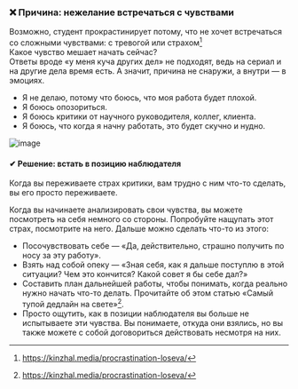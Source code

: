 ### ❌ Причина: нежелание встречаться с чувствами
Возможно, студент прокрастинирует потому, что не хочет встречаться со сложными чувствами: с тревогой или страхом[^1]
<br>
Какое чувство мешает начать сейчас?
<br>
Ответы вроде «у меня куча других дел» не подходят, ведь на сериал и на другие дела время есть. А значит, причина не снаружи, а внутри — в эмоциях.

- Я не делаю, потому что боюсь, что моя работа будет плохой.
- Я боюсь опозориться.
- Я боюсь критики от научного руководителя, коллег, клиента.
- Я боюсь, что когда я начну работать, это будет скучно и нудно.

![image](https://github.com/jestxfot/psychology/assets/87380272/3ba5ce86-f483-4e4b-89d0-91ebb9940e2d)

#### ✔ Решение: встать в позицию наблюдателя
Когда вы переживаете страх критики, вам трудно с ним что-то сделать, вы его просто переживаете.

Когда вы начинаете анализировать свои чувства, вы можете посмотреть на себя немного со стороны. Попробуйте нащупать этот страх, посмотрите на него. Дальше можно сделать что-то из этого:

- Посочувствовать себе — «Да, действительно, страшно получить по носу за эту работу».
- Взять над собой опеку — «Зная себя, как я дальше поступлю в этой ситуации? Чем это кончится? Какой совет я бы себе дал?»
- Составить план дальнейшей работы, чтобы понимать, когда реально нужно начать что-то делать. Прочитайте об этом статью «Самый тупой дедлайн на свете»[^2].
- Просто ощутить, как в позиции наблюдателя вы больше не испытываете эти чувства. Вы понимаете, откуда они взялись, но вы также можете с собой договориться действовать несмотря на них.

[^1]: https://kinzhal.media/procrastination-loseva/
[^2]: https://kinzhal.media/procrastination-loseva/
